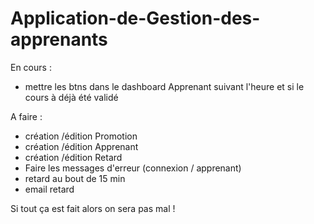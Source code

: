 # Application-de-Gestion-des-apprenants

En cours :

- mettre les btns dans le dashboard Apprenant suivant l'heure et si le cours à déjà été validé

A faire :

- création /édition Promotion
- création /édition Apprenant
- création /édition Retard
- Faire les messages d'erreur (connexion / apprenant)
- retard au bout de 15 min
- email retard

Si tout ça est fait alors on sera pas mal !
